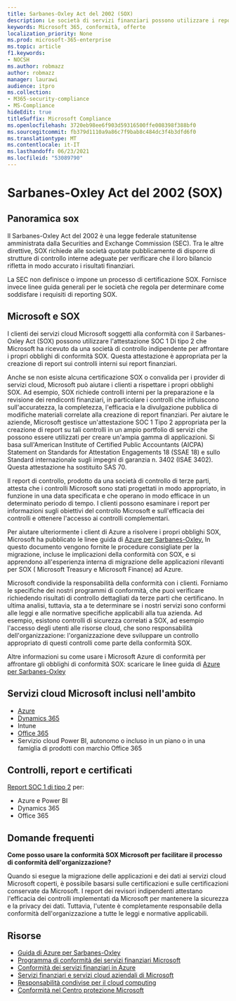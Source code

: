 ```yaml
---
title: Sarbanes-Oxley Act del 2002 (SOX)
description: Le società di servizi finanziari possono utilizzare i report di conformità Microsoft per risolvere la loro conformità con il Sarbanes-Oxley Act.
keywords: Microsoft 365, conformità, offerte
localization_priority: None
ms.prod: microsoft-365-enterprise
ms.topic: article
f1.keywords:
- NOCSH
ms.author: robmazz
author: robmazz
manager: laurawi
audience: itpro
ms.collection:
- M365-security-compliance
- MS-Compliance
hideEdit: true
titleSuffix: Microsoft Compliance
ms.openlocfilehash: 3720eb98ee6f903d59316500ffe008398f388bf0
ms.sourcegitcommit: fb379d1110a9a86c7f9bab8c484dc3f4b3dfd6f0
ms.translationtype: MT
ms.contentlocale: it-IT
ms.lasthandoff: 06/23/2021
ms.locfileid: "53089790"
---
```

# <a name="sarbanes-oxley-act-of-2002-sox"></a>Sarbanes-Oxley Act del 2002 (SOX)

## <a name="sox-overview"></a>Panoramica sox

Il Sarbanes-Oxley Act del 2002 è una legge federale statunitense amministrata dalla Securities and Exchange Commission (SEC). Tra le altre direttive, SOX richiede alle società quotate pubblicamente di disporre di strutture di controllo interne adeguate per verificare che il loro bilancio rifletta in modo accurato i risultati finanziari.

La SEC non definisce o impone un processo di certificazione SOX. Fornisce invece linee guida generali per le società che regola per determinare come soddisfare i requisiti di reporting SOX.

## <a name="microsoft-and-sox"></a>Microsoft e SOX

I clienti dei servizi cloud Microsoft soggetti alla conformità con il Sarbanes-Oxley Act (SOX) possono utilizzare l'attestazione SOC 1 Di tipo 2 che Microsoft ha ricevuto da una società di controllo indipendente per affrontare i propri obblighi di conformità SOX. Questa attestazione è appropriata per la creazione di report sui controlli interni sui report finanziari.

Anche se non esiste alcuna certificazione SOX o convalida per i provider di servizi cloud, Microsoft può aiutare i clienti a rispettare i propri obblighi SOX. Ad esempio, SOX richiede controlli interni per la preparazione e la revisione dei rendiconti finanziari, in particolare i controlli che influiscono sull'accuratezza, la completezza, l'efficacia e la divulgazione pubblica di modifiche materiali correlate alla creazione di report finanziari. Per aiutare le aziende, Microsoft gestisce un'attestazione SOC 1 Tipo 2 appropriata per la creazione di report su tali controlli in un ampio portfolio di servizi che possono essere utilizzati per creare un'ampia gamma di applicazioni. Si basa sull'American Institute of Certified Public Accountants (AICPA) Statement on Standards for Attestation Engagements 18 (SSAE 18) e sullo Standard internazionale sugli impegni di garanzia n. 3402 (ISAE 3402). Questa attestazione ha sostituito SAS 70.

Il report di controllo, prodotto da una società di controllo di terze parti, attesta che i controlli Microsoft sono stati progettati in modo appropriato, in funzione in una data specificata e che operano in modo efficace in un determinato periodo di tempo. I clienti possono esaminare i report per informazioni sugli obiettivi del controllo Microsoft e sull'efficacia dei controlli e ottenere l'accesso ai controlli complementari.

Per aiutare ulteriormente i client di Azure a risolvere i propri obblighi SOX, Microsoft ha pubblicato le linee guida di [Azure per Sarbanes-Oxley.](https://aka.ms/Azure-SOX-Guide) In questo documento vengono fornite le procedure consigliate per la migrazione, incluse le implicazioni della conformità con SOX, e si apprendono all'esperienza interna di migrazione delle applicazioni rilevanti per SOX ( Microsoft Treasury e Microsoft Finance) ad Azure.

Microsoft condivide la responsabilità della conformità con i clienti. Forniamo le specifiche dei nostri programmi di conformità, che puoi verificare richiedendo risultati di controllo dettagliati da terze parti che certificano. In ultima analisi, tuttavia, sta a te determinare se i nostri servizi sono conformi alle leggi e alle normative specifiche applicabili alla tua azienda. Ad esempio, esistono controlli di sicurezza correlati a SOX, ad esempio l'accesso degli utenti alle risorse cloud, che sono responsabilità dell'organizzazione: l'organizzazione deve sviluppare un controllo appropriato di questi controlli come parte della conformità SOX.

Altre informazioni su come usare i Microsoft Azure di conformità per affrontare gli obblighi di conformità SOX: scaricare le linee guida di [Azure per Sarbanes-Oxley](https://aka.ms/Azure-SOX-Guide)

## <a name="microsoft-in-scope-cloud-services"></a>Servizi cloud Microsoft inclusi nell'ambito

- [Azure](https://aka.ms/AzureCompliance)
- [Dynamics 365](https://aka.ms/d365-compliance-list)
- Intune
- [Office 365](https://go.microsoft.com/fwlink/p/?LinkID=2077751)
- Servizio cloud Power BI, autonomo o incluso in un piano o in una famiglia di prodotti con marchio Office 365

## <a name="audits-reports-and-certificates"></a>Controlli, report e certificati

[Report SOC 1 di tipo 2](offering-SOC.md) per:

- Azure e Power BI
- Dynamics 365
- Office 365

## <a name="frequently-asked-questions"></a>Domande frequenti

**Come posso usare la conformità SOX Microsoft per facilitare il processo di conformità dell'organizzazione?**

Quando si esegue la migrazione delle applicazioni e dei dati ai servizi cloud Microsoft coperti, è possibile basarsi sulle certificazioni e sulle certificazioni conservate da Microsoft. I report dei revisori indipendenti attestano l'efficacia dei controlli implementati da Microsoft per mantenere la sicurezza e la privacy dei dati. Tuttavia, l'utente è completamente responsabile della conformità dell'organizzazione a tutte le leggi e normative applicabili.

## <a name="resources"></a>Risorse

- [Guida di Azure per Sarbanes-Oxley](https://aka.ms/Azure-SOX-Guide)
- [Programma di conformità dei servizi finanziari Microsoft](https://www.microsoft.com/download/details.aspx?id=55332)
- [Conformità dei servizi finanziari in Azure](https://azure.microsoft.com/resources/videos/azurecon-2015-financial-services-compliance-in-azure/)
- [Servizi finanziari e servizi cloud aziendali di Microsoft](https://www.microsoft.com/trustcenter/cloudservices/financialservices)
- [Responsabilità condivise per il cloud computing](https://aka.ms/sharedresponsibility)
- [Conformità nel Centro protezione Microsoft](https://www.microsoft.com/trust-center/compliance/compliance-overview)
